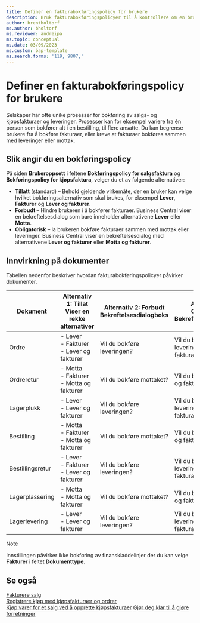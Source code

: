 ```yaml
---
title: Definer en fakturabokføringspolicy for brukere
description: Bruk fakturabokføringspolicyer til å kontrollere om en bruker kan bokføre salgs- og kjøpsfakturaer.
author: brentholtorf
ms.author: bholtorf
ms.reviewer: andreipa
ms.topic: conceptual
ms.date: 03/09/2023
ms.custom: bap-template
ms.search.forms: '119, 9807,'
---
```


# <a name="define-an-invoice-posting-policy-for-users"></a><a name="define-an-invoice-posting-policy-for-users"></a>Definer en fakturabokføringspolicy for brukere

Selskaper har ofte unike prosesser for bokføring av salgs- og kjøpsfakturaer og leveringer. Prosesser kan for eksempel variere fra én person som bokfører alt i en bestilling, til flere ansatte. Du kan begrense brukere fra å bokføre fakturaer, eller kreve at fakturaer bokføres sammen med leveringer eller mottak.

## <a name="to-specify-a-posting-policy"></a><a name="to-specify-a-posting-policy"></a>Slik angir du en bokføringspolicy

På siden **Brukeroppsett** i feltene **Bokføringspolicy for salgsfaktura** og **Bokføringspolicy for kjøpsfaktura**, velger du et av følgende alternativer:

* **Tillatt** (standard) – Behold gjeldende virkemåte, der en bruker kan velge hvilket bokføringsalternativ som skal brukes, for eksempel **Lever**, **Fakturer** og **Lever og fakturer**. 
* **Forbudt** – Hindre brukeren i å bokfører fakturaer. Business Central viser en bekreftelsesdialog som bare inneholder alternativene **Lever** eller **Motta**.
* **Obligatorisk** – la brukeren bokføre fakturaer sammen med mottak eller leveringer. Business Central viser en bekreftelsesdialog med alternativene **Lever og fakturer** eller **Motta og fakturer**.

## <a name="effect-on-documents"></a><a name="effect-on-documents"></a>Innvirkning på dokumenter

Tabellen nedenfor beskriver hvordan fakturabokføringspolicyer påvirker dokumenter.

|Dokument | Alternativ 1: Tillat <br>Viser en rekke alternativer| Alternativ 2: Forbudt <br>Bekreftelsesdialogboks | Alternativ 3: Obligatorisk <br>Bekreftelsesdialogboks|
|--|--|--|--|
|Ordre |- Lever <br>- Fakturer <br>- Lever og fakturer |Vil du bokføre leveringen? |Vil du bokføre leveringen og fakturaen?|
|Ordreretur |- Motta <br>- Fakturer <br>- Motta og fakturer |Vil du bokføre mottaket? |Vil du bokføre mottaket og fakturaen?|
|Lagerplukk |- Lever <br>- Lever og fakturer |Vil du bokføre leveringen? |Vil du bokføre leveringen og fakturaen?|
|Bestilling |- Motta <br>- Fakturer <br>- Motta og fakturer |Vil du bokføre mottaket? |Vil du bokføre mottaket og fakturaen?|
|Bestillingsretur |- Lever <br>- Fakturer <br>- Lever og fakturer |Vil du bokføre leveringen? |Vil du bokføre leveringen og fakturaen?|
|Lagerplassering |- Motta <br>- Motta og fakturer |Vil du bokføre mottaket? |Vil du bokføre mottaket og fakturaen?|
|Lagerlevering |- Lever <br>- Lever og fakturer | Vil du bokføre leveringen? |Vil du bokføre leveringen og fakturaen?|

   > [!Note]
   > Innstillingen påvirker ikke bokføring av finanskladdelinjer der du kan velge **Fakturer** i feltet **Dokumenttype**.

## <a name="see-also"></a><a name="see-also"></a>Se også

[Fakturere salg](sales-how-invoice-sales.md)  
[Registrere kjøp med kjøpsfakturaer og ordrer](purchasing-how-record-purchases.md)  
[Kjøp varer for et salg ved å opprette kjøpsfakturaer](purchasing-how-purchase-products-sale.md)
[Gjør deg klar til å gjøre forretninger](ui-get-ready-business.md)  
